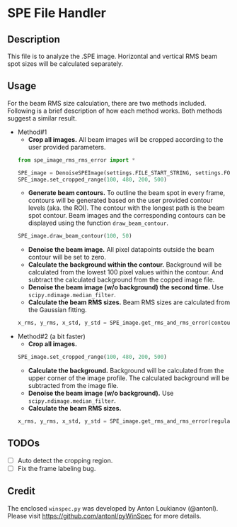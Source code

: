 # SPE File Handler

## Description

This file is to analyze the .SPE image. Horizontal and vertical RMS beam spot sizes will be calculated separately.

## Usage
For the beam RMS size calculation, there are two methods included. Following is a brief description of how each method 
works. Both methods suggest a similar result.
 
 - Method#1
    - **Crop all images.** All beam images will be cropped according to the user provided parameters. 
    ```python
   from spe_image_rms_rms_error import *
   
   SPE_image = DenoiseSPEImage(settings.FILE_START_STRING, settings.FOLDER_PATH, settings.FILE_LIST)
   SPE_image.set_cropped_range(100, 480, 200, 500)
    ```
    - **Generate beam contours.** To outline the beam spot in every frame, contours will be generated based on the user 
    provided contour levels (aka. the ROI). The contour with the longest path is the beam spot contour. Beam images and the 
    corresponding contours can be displayed using the function `draw_beam_contour`.
    ```python
   SPE_image.draw_beam_contour(100, 50)
    ```
    - **Denoise the beam image.** All pixel datapoints outside the beam contour will be set to zero. 
    - **Calculate the background within the contour.** Background will be calculated from the lowest 100 pixel values 
    within the contour. And subtract the calculated background from the copped image file. 
    - **Denoise the beam image (w/o background) the second time.** Use `scipy.ndimage.median_filter`.
    - **Calculate the beam RMS sizes.** Beam RMS sizes are calculated from the Gaussian fitting.
    ```python
   x_rms, y_rms, x_std, y_std = SPE_image.get_rms_and_rms_error(contour_method=True)
    ```
 - Method#2 (a bit faster)
    - **Crop all images.**
    ```python
   SPE_image.set_cropped_range(100, 480, 200, 500)
    ```
    - **Calculate the background.** Background will be calculated from the upper corner of the image profile. The 
    calculated background will be subtracted from the image file.
    - **Denoise the beam image (w/o background).** Use `scipy.ndimage.median_filter`.
    - **Calculate the beam RMS sizes.**
    ```python
   x_rms, y_rms, x_std, y_std = SPE_image.get_rms_and_rms_error(regular_method=True)
    ```


## TODOs
- [ ] Auto detect the cropping region.
- [ ] Fix the frame labeling bug.

## Credit
The enclosed `winspec.py` was developed by Anton Loukianov (@antonl). Please visit https://github.com/antonl/pyWinSpec for more 
details.
